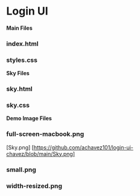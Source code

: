 
# Login UI
**Main Files**
### index.html
### styles.css

**Sky Files**
### sky.html
### sky.css

**Demo Image Files**
### full-screen-macbook.png
[Sky.png] [https://github.com/achavez101/login-ui-chavez/blob/main/Sky.png]
### small.png
### width-resized.png
